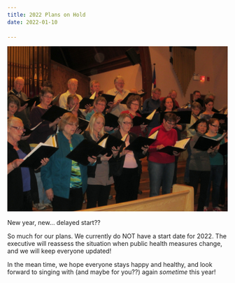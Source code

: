 ```yaml
---
title: 2022 Plans on Hold
date: 2022-01-10 

---
```

![Summerside Community Choir in rehearsal, 2013](../images/2013rehearsal.JPG "Summerside Community Choir in rehearsal, 2013")

New year, new... delayed start??

So much for our plans. We currently do NOT have a start date for 2022. The executive will reassess the situation when public health measures change, and we will keep everyone updated!

In the mean time, we hope everyone stays happy and healthy, and look forward to singing with (and maybe for you??) again _sometime_ this year!